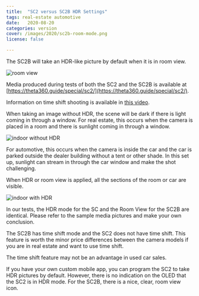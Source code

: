 ```yaml
---
title:  "SC2 versus SC2B HDR Settings"
tags: real-estate automotive
date:   2020-08-20 
categories: version
cover: /images/2020/sc2b-room-mode.png
license: false

---
```


The SC2B will take an HDR-like picture by default when it is in room view.

![room view](/webapi/images/2020/sc2b-room-mode.png)

Media produced during tests of both the SC2 and the SC2B is available at 
[https://theta360.guide/special/sc2/](https://theta360.guide/special/sc2/).

Information on time shift shooting is available in [this video](https://youtu.be/iqt6IFG4koo).

When taking an image without HDR, the scene will be dark if there is light coming in through a window.
For real estate, this occurs when the camera is placed in a room and there is sunlight coming in through a 
window.  

![indoor without HDR](/webapi/images/2020/indoor-non-hdr.png)

For automotive, this occurs when the camera is inside the car and the car is parked outside the dealer building
without a tent or other shade.  In this set up, sunlight can stream in through the car window and make
the shot challenging.

When HDR or room view is applied, all the sections of the room or car are visible.

![indoor with HDR](/webapi/images/2020/with-hdr.png)

In our tests, the HDR mode for the SC and the Room View for the SC2B are identical.  Please refer to
the sample media pictures and make your own conclusion.

The SC2B has time shift mode and the SC2 does not have time shift.  This feature is worth the minor
price differences between the camera models if you are in real estate and want to use time shift.

The time shift feature may not be an advantage in used car sales.  

If you have your own custom mobile app, you can program the SC2 to take HDR pictures by default.
However, there is no indication on the OLED that the SC2 is in HDR mode.  For the SC2B, there is a
nice, clear, room view icon.


